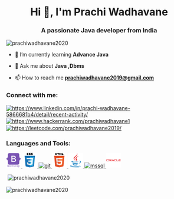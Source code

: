 <h1 align="center">Hi 👋, I'm Prachi Wadhavane</h1>
<h3 align="center">A passionate Java developer from India</h3>

<p align="left"> <img src="https://komarev.com/ghpvc/?username=prachiwadhavane2020&label=Profile%20views&color=0e75b6&style=flat" alt="prachiwadhavane2020" /> </p>

- 🌱 I’m currently learning **Advance Java**

- 💬 Ask me about **Java ,Dbms**

- 📫 How to reach me **prachiwadhavane2019@gmail.com**

<h3 align="left">Connect with me:</h3>
<p align="left">
<a href="https://linkedin.com/in/https://www.linkedin.com/in/prachi-wadhavane-5866681b4/detail/recent-activity/" target="blank"><img align="center" src="https://raw.githubusercontent.com/rahuldkjain/github-profile-readme-generator/master/src/images/icons/Social/linked-in-alt.svg" alt="https://www.linkedin.com/in/prachi-wadhavane-5866681b4/detail/recent-activity/" height="30" width="40" /></a>
<a href="https://www.hackerrank.com/https://www.hackerrank.com/prachiwadhavane1" target="blank"><img align="center" src="https://raw.githubusercontent.com/rahuldkjain/github-profile-readme-generator/master/src/images/icons/Social/hackerrank.svg" alt="https://www.hackerrank.com/prachiwadhavane1" height="30" width="40" /></a>
<a href="https://www.leetcode.com/https://leetcode.com/prachiwadhavane2019/" target="blank"><img align="center" src="https://raw.githubusercontent.com/rahuldkjain/github-profile-readme-generator/master/src/images/icons/Social/leet-code.svg" alt="https://leetcode.com/prachiwadhavane2019/" height="30" width="40" /></a>
</p>

<h3 align="left">Languages and Tools:</h3>
<p align="left"> <a href="https://getbootstrap.com" target="_blank" rel="noreferrer"> <img src="https://raw.githubusercontent.com/devicons/devicon/master/icons/bootstrap/bootstrap-plain-wordmark.svg" alt="bootstrap" width="40" height="40"/> </a> <a href="https://www.w3schools.com/css/" target="_blank" rel="noreferrer"> <img src="https://raw.githubusercontent.com/devicons/devicon/master/icons/css3/css3-original-wordmark.svg" alt="css3" width="40" height="40"/> </a> <a href="https://git-scm.com/" target="_blank" rel="noreferrer"> <img src="https://www.vectorlogo.zone/logos/git-scm/git-scm-icon.svg" alt="git" width="40" height="40"/> </a> <a href="https://www.w3.org/html/" target="_blank" rel="noreferrer"> <img src="https://raw.githubusercontent.com/devicons/devicon/master/icons/html5/html5-original-wordmark.svg" alt="html5" width="40" height="40"/> </a> <a href="https://www.java.com" target="_blank" rel="noreferrer"> <img src="https://raw.githubusercontent.com/devicons/devicon/master/icons/java/java-original.svg" alt="java" width="40" height="40"/> </a> <a href="https://www.microsoft.com/en-us/sql-server" target="_blank" rel="noreferrer"> <img src="https://www.svgrepo.com/show/303229/microsoft-sql-server-logo.svg" alt="mssql" width="40" height="40"/> </a> <a href="https://www.oracle.com/" target="_blank" rel="noreferrer"> <img src="https://raw.githubusercontent.com/devicons/devicon/master/icons/oracle/oracle-original.svg" alt="oracle" width="40" height="40"/> </a> </p>

<p>&nbsp;<img align="center" src="https://github-readme-stats.vercel.app/api?username=prachiwadhavane2020&show_icons=true&locale=en" alt="prachiwadhavane2020" /></p>

<p><img align="center" src="https://github-readme-streak-stats.herokuapp.com/?user=prachiwadhavane2020&" alt="prachiwadhavane2020" /></p>
